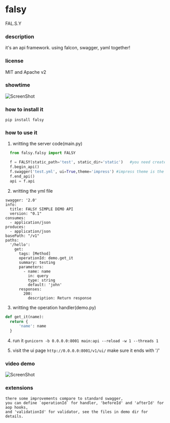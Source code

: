 # falsy
FAL.S.Y

### description
  it's an api framework.
  using falcon, swagger, yaml together!
  
### license
  MIT and Apache v2
  
### showtime

![ScreenShot](https://raw.githubusercontent.com/pingf/falsy/master/demo.gif)


### how to install it
  `pip install falsy`
  
### how to use it
1. writting the server code(main.py)
  ```python
    from falsy.falsy import FALSY

    f = FALSY(static_path='test', static_dir='static')   #you need create the dir called static before you run
    f.begin_api()
    f.swagger('test.yml', ui=True,theme='impress') #impress theme is the responsive swagger ui, or you can use 'normal' here
    f.end_api()
    api = f.api
  ```
2. writting the yml file
  ```
  swagger: '2.0'
  info:
    title: FALSY SIMPLE DEMO API
    version: "0.1"
  consumes:
    - application/json
  produces:
    - application/json
  basePath: "/v1"
  paths:
    '/hello':
      get:
        tags: [Method]
        operationId: demo.get_it
        summary: testing
        parameters:
          - name: name
            in: query
            type: string
            default: 'john'
        responses:
          200:
            description: Return response
  ```
  
3. writting the operation handler(demo.py)
  ```python
  def get_it(name):
    return {
        'name': name
    }
  ```
  
4. run it
  `gunicorn -b 0.0.0.0:8001 main:api --reload -w 1 --threads 1`
  
5. visit the ui page
  `http://0.0.0.0:8001/v1/ui/`
  make sure it ends with '/'
  
### video demo

![ScreenShot](https://raw.githubusercontent.com/pingf/falsy/master/falsy.gif)
  
### extensions
    
    there some improvements compare to standard swagger, 
    you can define `operationId` for handler, 'beforeId' and 'afterId' for aop hooks,
    and 'validationId' for validator, see the files in demo dir for details.
